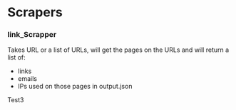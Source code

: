 # Scrapers
### link_Scrapper
Takes URL or a list of URLs, will get the pages on the URLs and will return a list of:
- links
- emails
- IPs
used on those pages in output.json

Test3